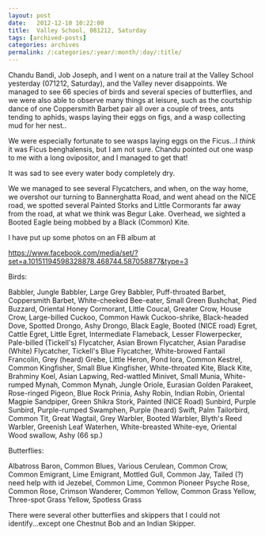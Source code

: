 ```yaml
---
layout: post
date:	2012-12-10 10:22:00
title:  Valley School, 081212, Saturday
tags: [archived-posts]
categories: archives
permalink: /:categories/:year/:month/:day/:title/
---
```

Chandu Bandi, Job Joseph, and I went on a nature trail at the Valley
School yesterday (071212, Saturday), and the Valley never disappoints.
We managed to see 66 species of birds and several species of
butterflies, and we were also able to observe many things at leisure,
such as the courtship dance of one Coppersmith Barbet pair all over a
couple of trees, ants tending to aphids, wasps laying their eggs on
figs,  and a wasp collecting mud for her nest..

We were especially fortunate to see wasps laying eggs on the Ficus...I
*think* it was Ficus benghalensis, but I am not sure. Chandu pointed
out one wasp to me with a long ovipositor, and I managed to get that!

It was sad to see every water body completely dry.

We we managed to see several Flycatchers, and when, on the way home,
we overshot our turning to Bannerghatta Road, and went ahead on the
NICE road, we spotted several Painted Storks and Little Cormorants far
away from the road, at what we think was Begur Lake.  Overhead, we
sighted a Booted Eagle being mobbed by a Black (Common) Kite.

I have put up some photos on an FB album at

https://www.facebook.com/media/set/?set=a.10151194598328878.468744.587058877&type=3


Birds:

Babbler, Jungle
Babbler, Large Grey
Babbler, Puff-throated
Barbet, Coppersmith
Barbet, White-cheeked
Bee-eater, Small Green
Bushchat, Pied
Buzzard, Oriental Honey
Cormorant, Little
Coucal, Greater
Crow, House
Crow, Large-billed
Cuckoo, Common Hawk
Cuckoo-shrike, Black-headed
Dove, Spotted
Drongo, Ashy
Drongo, Black
Eagle, Booted (NICE road)
Egret, Cattle
Egret, Little
Egret, Intermediate
Flameback, Lesser
Flowerpecker, Pale-billed (Tickell's)
Flycatcher, Asian Brown
Flycatcher, Asian Paradise (White)
Flycatcher, Tickell's Blue
Flycatcher, White-browed Fantail
Francolin, Grey (heard)
Grebe, Little
Heron, Pond
Iora, Common
Kestrel, Common
Kingfisher, Small Blue
Kingfisher, White-throated
Kite, Black
Kite, Brahminy
Koel, Asian
Lapwing, Red-wattled
Minivet, Small
Munia, White-rumped
Mynah, Common
Mynah, Jungle
Oriole, Eurasian Golden
Parakeet, Rose-ringed
Pigeon, Blue Rock
Prinia, Ashy
Robin, Indian
Robin, Oriental Magpie
Sandpiper, Green
Shikra
Stork, Painted (NICE Road)
Sunbird, Purple
Sunbird, Purple-rumped
Swamphen, Purple (heard)
Swift, Palm
Tailorbird, Common
Tit, Great
Wagtail, Grey
Warbler, Booted
Warbler, Blyth's Reed
Warbler, Greenish Leaf
Waterhen, White-breasted
White-eye, Oriental
Wood swallow, Ashy (66 sp.)

Butterflies:

Albatross
Baron, Common
Blues, Various
Cerulean, Common
Crow, Common
Emigrant, Lime
Emigrant, Mottled
Gull, Common
Jay, Tailed (?) need help with id
Jezebel, Common
Lime, Common
Pioneer
Psyche
Rose, Common
Rose, Crimson
Wanderer,  Common
Yellow, Common Grass
Yellow, Three-spot Grass
Yellow, Spotless Grass

There were several other butterflies and skippers that I could not
identify...except one Chestnut Bob and an Indian Skipper.

